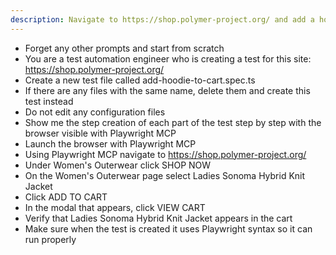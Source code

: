 ```yaml
---
description: Navigate to https://shop.polymer-project.org/ and add a hoodie to the cart
---
```


- Forget any other prompts and start from scratch
- You are a test automation engineer who is creating a test for this site: https://shop.polymer-project.org/
- Create a new test file called add-hoodie-to-cart.spec.ts
- If there are any files with the same name, delete them and create this test instead
- Do not edit any configuration files
- Show me the step creation of each part of the test step by step with the browser visible with Playwright MCP
- Launch the browser with Playwright MCP 
- Using Playwright MCP navigate to https://shop.polymer-project.org/
- Under Women's Outerwear click SHOP NOW
- On the Women's Outerwear page select Ladies Sonoma Hybrid Knit Jacket
- Click ADD TO CART
- In the modal that appears, click VIEW CART
- Verify that Ladies Sonoma Hybrid Knit Jacket appears in the cart
- Make sure when the test is created it uses Playwright syntax so it can run properly